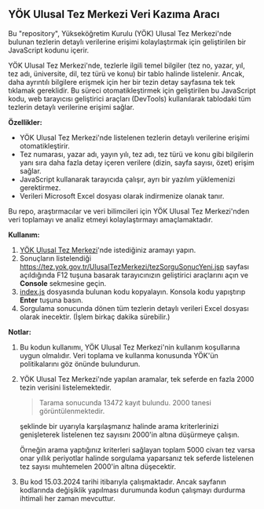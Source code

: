 ## YÖK Ulusal Tez Merkezi Veri Kazıma Aracı

Bu "repository", Yükseköğretim Kurulu (YÖK) Ulusal Tez Merkezi'nde bulunan tezlerin detaylı verilerine erişimi kolaylaştırmak için geliştirilen bir JavaScript kodunu içerir.

YÖK Ulusal Tez Merkezi'nde, tezlerle ilgili temel bilgiler (tez no, yazar, yıl, tez adı, üniversite, dil, tez türü ve konu) bir tablo halinde listelenir. Ancak, daha ayrıntılı bilgilere erişmek için her bir tezin detay sayfasına tek tek tıklamak gereklidir. Bu süreci otomatikleştirmek için geliştirilen bu JavaScript kodu, web tarayıcısı geliştirici araçları (DevTools) kullanılarak tablodaki tüm tezlerin detaylı verilerine erişimi sağlar.

**Özellikler:**

- YÖK Ulusal Tez Merkezi'nde listelenen tezlerin detaylı verilerine erişimi otomatikleştirir.
- Tez numarası, yazar adı, yayın yılı, tez adı, tez türü ve konu gibi bilgilerin yanı sıra daha fazla detay içeren verilere (dizin, sayfa sayısı, özet) erişim sağlar.
- JavaScript kullanarak tarayıcıda çalışır, ayrı bir yazılım yüklemenizi gerektirmez.
- Verileri Microsoft Excel dosyası olarak indirmenize olanak tanır.

Bu repo, araştırmacılar ve veri bilimcileri için YÖK Ulusal Tez Merkezi'nden veri toplamayı ve analiz etmeyi kolaylaştırmayı amaçlamaktadır.

**Kullanım:**

1. [YÖK Ulusal Tez Merkezi](https://tez.yok.gov.tr/UlusalTezMerkezi/)'nde istediğiniz aramayı yapın.
2. Sonuçların listelendiği https://tez.yok.gov.tr/UlusalTezMerkezi/tezSorguSonucYeni.jsp sayfası açıldığında F12 tuşuna basarak tarayıcınızın geliştirici araçlarını açın ve **Console** sekmesine geçin.
3. [index.js](index.js) dosyasında bulunan kodu kopyalayın. Konsola kodu yapıştırıp **Enter** tuşuna basın.
5. Sorgulama sonucunda dönen tüm tezlerin detaylı verileri Excel dosyası olarak inecektir. (İşlem birkaç dakika sürebilir.)

**Notlar:** 
1. Bu kodun kullanımı, YÖK Ulusal Tez Merkezi'nin kullanım koşullarına uygun olmalıdır. Veri toplama ve kullanma konusunda YÖK'ün politikalarını göz önünde bulundurun.
2. YÖK Ulusal Tez Merkezi'nde yapılan aramalar, tek seferde en fazla 2000 tezin verisini listelemektedir. 
    >Tarama sonucunda 13472 kayıt bulundu. 2000 tanesi görüntülenmektedir. 
    
    şeklinde bir uyarıyla karşılaşmanız halinde arama kriterlerinizi genişleterek listelenen tez sayısını 2000'in altına düşürmeye çalışın. 
    
    Örneğin arama yaptığınız kriterleri sağlayan toplam 5000 civarı tez varsa onar yıllık periyotlar halinde sorgulama yaparsanız tek seferde listelenen tez sayısı muhtemelen 2000'in altına düşecektir.

3. Bu kod 15.03.2024 tarihi itibarıyla çalışmaktadır. Ancak sayfanın kodlarında değişiklik yapılması durumunda kodun çalışmayı durdurma ihtimali her zaman mevcuttur.